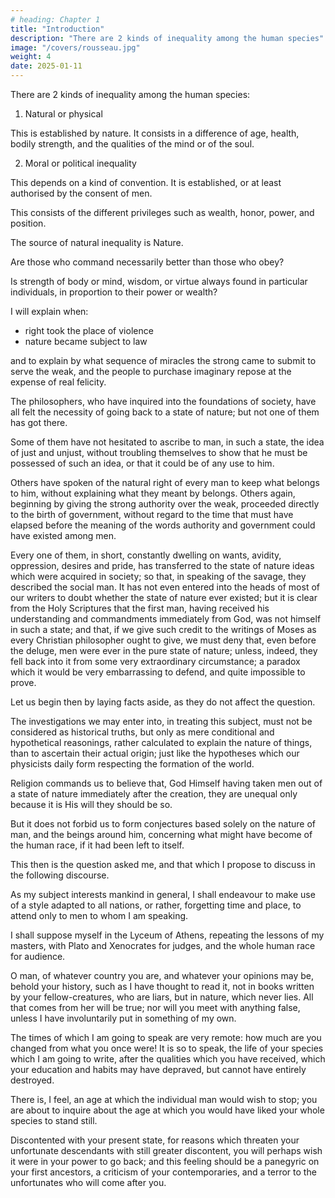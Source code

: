 ```yaml
---
# heading: Chapter 1
title: "Introduction"
description: "There are 2 kinds of inequality among the human species"
image: "/covers/rousseau.jpg"
weight: 4
date: 2025-01-11
---
```




<!-- A DISSERTATION ON THE ORIGIN AND FOUNDATION OF THE INEQUALITY OF MANKIND -->

<!-- It is of man that I have to speak; and the question I am investigating shows me that it is to men that I must address myself: for questions of this sort are not asked by those who are afraid to honour truth. I shall then confidently uphold the cause of humanity before the wise men who invite me to do so, and shall not be dissatisfied if I acquit myself in a manner worthy of my subject and of my judges. -->

There are 2 kinds of inequality among the human species:

1. Natural or physical

This is established by nature. It consists in a difference of age, health, bodily strength, and the qualities of the mind or of the soul.

2. Moral or political inequality

This depends on a kind of convention. It is established, or at least authorised by the consent of men. 

This consists of the different privileges such as wealth, honor, power, and position. 

<!-- , which some men enjoy to the prejudice of others; such as that of being more rich, more honoured, more powerful or even in a position to exact obedience. -->

The source of natural inequality is Nature. 

<!-- It is useless to ask what is the source of natural inequality, because that question is answered by the simple definition of the word. -->

<!-- Again, it is still more useless to inquire whether there is any essential connection between the two inequalities; 

This would be only asking, in other words, whether  -->

Are those who command necessarily better than those who obey?

Is strength of body or mind, wisdom, or virtue always found in particular individuals, in proportion to their power or wealth?

<!-- a question fit perhaps to be discussed by slaves in the hearing of their masters, but highly unbecoming to reasonable and free men in search of the truth.

The subject of the present discourse, therefore, is more precisely this. To mark, in the progress of things, the moment at which -->


I will explain when:
- right took the place of violence
- nature became subject to law

 and to explain by what sequence of miracles the strong came to submit to serve the weak, and the people to purchase imaginary repose at the expense of real felicity.

The philosophers, who have inquired into the foundations of society, have all felt the necessity of going back to a state of nature; but not one of them has got there. 

Some of them have not hesitated to ascribe to man, in such a state, the idea of just and unjust, without troubling themselves to show that he must be possessed of such an idea, or that it could be of any use to him.

Others have spoken of the natural right of every man to keep what belongs to him, without explaining what they meant by belongs. Others again, beginning by giving the strong authority over the weak, proceeded directly to the birth of government, without regard to the time that must have elapsed before the meaning of the words authority and government could have existed among men. 

Every one of them, in short, constantly dwelling on wants, avidity, oppression, desires and pride, has transferred to the state of nature ideas which were acquired in society; so that, in speaking of the savage, they described the social man. It has not even entered into the heads of most of our writers to doubt whether the state of nature ever existed; but it is clear from the Holy Scriptures that the first man, having received his understanding and commandments immediately from God, was not himself in such a state; and that, if we give such credit to the writings of Moses as every Christian philosopher ought to give, we must deny that, even before the deluge, men were ever in the pure state of nature; unless, indeed, they fell back into it from some very extraordinary circumstance; a paradox which it would be very embarrassing to defend, and quite impossible to prove.

Let us begin then by laying facts aside, as they do not affect the question. 

The investigations we may enter into, in treating this subject, must not be considered as historical truths, but only as mere conditional and hypothetical reasonings, rather calculated to explain the nature of things, than to ascertain their actual origin; just like the hypotheses which our physicists daily form respecting the formation of the world.

Religion commands us to believe that, God Himself having taken men out of a state of nature immediately after the creation, they are unequal only because it is His will they should be so.

But it does not forbid us to form conjectures based solely on the nature of man, and the beings around him, concerning what might have become of the human race, if it had been left to itself. 

This then is the question asked me, and that which I propose to discuss in the following discourse. 

As my subject interests mankind in general, I shall endeavour to make use of a style adapted to all nations, or rather, forgetting time and place, to attend only to men to whom I am speaking. 

I shall suppose myself in the Lyceum of Athens, repeating the lessons of my masters, with Plato and Xenocrates for judges, and the whole human race for audience.

O man, of whatever country you are, and whatever your opinions may be, behold your history, such as I have thought to read it, not in books written by your fellow-creatures, who are liars, but in nature, which never lies. All that comes from her will be true; nor will you meet with anything false, unless I have involuntarily put in something of my own. 

The times of which I am going to speak are very remote: how much are you changed from what you once were! It is so to speak, the life of your species which I am going to write, after the qualities which you have received, which your education and habits may have depraved, but cannot have entirely destroyed. 

There is, I feel, an age at which the individual man would wish to stop; you are about to inquire about the age at which you would have liked your whole species to stand still. 

Discontented with your present state, for reasons which threaten your unfortunate descendants with still greater discontent, you will perhaps wish it were in your power to go back; and this feeling should be a panegyric on your first ancestors, a criticism of your contemporaries, and a terror to the unfortunates who will come after you.

